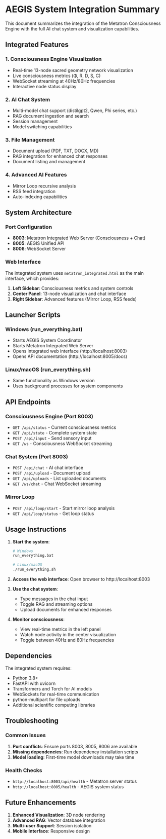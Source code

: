 # AEGIS System Integration Summary

This document summarizes the integration of the Metatron Consciousness Engine with the full AI chat system and visualization capabilities.

## Integrated Features

### 1. Consciousness Engine Visualization
- Real-time 13-node sacred geometry network visualization
- Live consciousness metrics (Φ, R, D, S, C)
- WebSocket streaming at 40Hz/80Hz frequencies
- Interactive node status display

### 2. AI Chat System
- Multi-model chat support (distilgpt2, Qwen, Phi series, etc.)
- RAG document ingestion and search
- Session management
- Model switching capabilities

### 3. File Management
- Document upload (PDF, TXT, DOCX, MD)
- RAG integration for enhanced chat responses
- Document listing and management

### 4. Advanced AI Features
- Mirror Loop recursive analysis
- RSS feed integration
- Auto-indexing capabilities

## System Architecture

### Port Configuration
- **8003**: Metatron Integrated Web Server (Consciousness + Chat)
- **8005**: AEGIS Unified API
- **8006**: WebSocket Server

### Web Interface
The integrated system uses `metatron_integrated.html` as the main interface, which provides:

1. **Left Sidebar**: Consciousness metrics and system controls
2. **Center Panel**: 13-node visualization and chat interface
3. **Right Sidebar**: Advanced features (Mirror Loop, RSS feeds)

## Launcher Scripts

### Windows (run_everything.bat)
- Starts AEGIS System Coordinator
- Starts Metatron Integrated Web Server
- Opens integrated web interface (http://localhost:8003)
- Opens API documentation (http://localhost:8005/docs)

### Linux/macOS (run_everything.sh)
- Same functionality as Windows version
- Uses background processes for system components

## API Endpoints

### Consciousness Engine (Port 8003)
- `GET /api/status` - Current consciousness metrics
- `GET /api/state` - Complete system state
- `POST /api/input` - Send sensory input
- `GET /ws` - Consciousness WebSocket streaming

### Chat System (Port 8003)
- `POST /api/chat` - AI chat interface
- `POST /api/upload` - Document upload
- `GET /api/uploads` - List uploaded documents
- `GET /ws/chat` - Chat WebSocket streaming

### Mirror Loop
- `POST /api/loop/start` - Start mirror loop analysis
- `GET /api/loop/status` - Get loop status

## Usage Instructions

1. **Start the system**:
   ```bash
   # Windows
   run_everything.bat
   
   # Linux/macOS
   ./run_everything.sh
   ```

2. **Access the web interface**:
   Open browser to http://localhost:8003

3. **Use the chat system**:
   - Type messages in the chat input
   - Toggle RAG and streaming options
   - Upload documents for enhanced responses

4. **Monitor consciousness**:
   - View real-time metrics in the left panel
   - Watch node activity in the center visualization
   - Toggle between 40Hz and 80Hz frequencies

## Dependencies

The integrated system requires:
- Python 3.8+
- FastAPI with uvicorn
- Transformers and Torch for AI models
- WebSockets for real-time communication
- python-multipart for file uploads
- Additional scientific computing libraries

## Troubleshooting

### Common Issues
1. **Port conflicts**: Ensure ports 8003, 8005, 8006 are available
2. **Missing dependencies**: Run dependency installation scripts
3. **Model loading**: First-time model downloads may take time

### Health Checks
- `http://localhost:8003/api/health` - Metatron server status
- `http://localhost:8005/health` - AEGIS system status

## Future Enhancements

1. **Enhanced Visualization**: 3D node rendering
2. **Advanced RAG**: Vector database integration
3. **Multi-user Support**: Session isolation
4. **Mobile Interface**: Responsive design